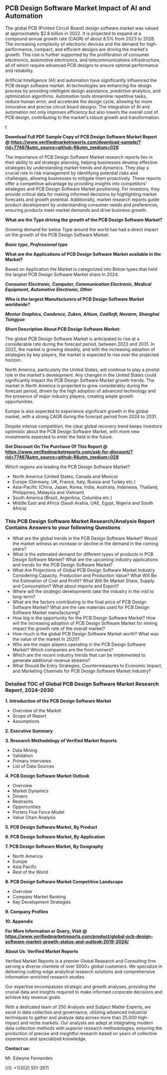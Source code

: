<h2>PCB Design Software Market Impact of AI and Automation</h2><p>The global PCB (Printed Circuit Board) design software market was valued at approximately $2.8 billion in 2022. It is projected to expand at a compound annual growth rate (CAGR) of about 8.5% from 2023 to 2028. The increasing complexity of electronic devices and the demand for high-performance, compact, and efficient designs are driving the market's growth. This rise is further supported by the proliferation of consumer electronics, automotive electronics, and telecommunications infrastructure, all of which require advanced PCB designs to ensure optimal performance and reliability.</p><p>Artificial Intelligence (AI) and automation have significantly influenced the PCB design software market. AI technologies are enhancing the design process by providing intelligent design assistance, predictive analytics, and optimization algorithms. Automation tools streamline repetitive tasks, reduce human error, and accelerate the design cycle, allowing for more innovative and precise circuit board designs. The integration of AI and automation not only improves efficiency but also lowers the overall cost of PCB design, contributing to the market's robust growth and transformation.</p>t</p><p id="" class=""><strong>Download Full PDF Sample Copy of PCB Design Software Market Report @ <a href="https://www.verifiedmarketreports.com/download-sample/?rid=77467&utm_source=github-R&utm_medium=028" target="_blank">https://www.verifiedmarketreports.com/download-sample/?rid=77467&utm_source=github-R&utm_medium=028</a></strong></p><p>The importance of&nbsp;PCB Design Software Market research reports lies in their ability to aid strategic planning, helping businesses develop effective strategies by understanding market trends and dynamics. They play a crucial role in risk management by identifying potential risks and challenges, allowing businesses to mitigate them proactively. These reports offer a competitive advantage by providing insights into competitors' strategies and PCB Design Software Market positioning. For investors, they provide critical data for making informed decisions by highlighting market forecasts and growth potential. Additionally, market research reports guide product development by understanding consumer needs and preferences, ensuring products meet market demands and drive business growth.</p><p><strong>What are the&nbsp;Type driving the growth of the PCB Design Software Market?</strong></p><p id="" class="">Growing demand for below Type around the world has had a direct impact on the growth of the PCB Design Software Market:</p><em><strong>Basic type, Professional type</strong></em></p><strong>What are the&nbsp;Applications&nbsp;of PCB Design Software Market available in the Market?</strong></p><p id="" class="">Based on Application the Market is categorized into Below types that held the largest PCB Design Software Market share In 2024.</p><em><strong>Consumer Electronic, Computer, Communication Electronic, Medical Equipment, Automotive Electronic, Other</strong></em></p><strong>Who is the largest Manufacturers of PCB Design Software Market worldwide?</strong></p><p><em><strong>Mentor Graphics, Candence, Zuken, Altium, CadSoft, Novarm, Shanghai Tsingyue</strong></em></p><p id="" class=""><strong>Short Description About PCB Design Software Market:</strong></p><p>The global PCB Design Software Market is anticipated to rise at a considerable rate during the forecast period, between 2023 and 2031. In 2022, the market is growing steadily, and with the increasing adoption of strategies by key players, the market is expected to rise over the projected horizon.</p><p>North America, particularly the United States, will continue to play a pivotal role in the market's development. Any changes in the United States could significantly impact the PCB Design Software Market growth trends. The market in North America is projected to grow considerably during the forecast period, driven by the high adoption of advanced technology and the presence of major industry players, creating ample growth opportunities.</p><p>Europe is also expected to experience significant growth in the global market, with a strong CAGR during the forecast period from 2024 to 2031.</p><p>Despite intense competition, the clear global recovery trend keeps investors optimistic about the PCB Design Software Market, with more new investments expected to enter the field in the future.</p><p id="" class=""><strong>Get Discount On The Purchase Of This Report @ <a href="https://www.verifiedmarketreports.com/ask-for-discount/?rid=77467&utm_source=github-R&utm_medium=028" target="_blank">https://www.verifiedmarketreports.com/ask-for-discount/?rid=77467&utm_source=github-R&utm_medium=028</a></strong></p>Which regions are leading the PCB Design Software Market?</p><ul><li>North America (United States, Canada and Mexico)</li><li>Europe (Germany, UK, France, Italy, Russia and Turkey etc.)</li><li>Asia-Pacific (China, Japan, Korea, India, Australia, Indonesia, Thailand, Philippines, Malaysia and Vietnam)</li><li>South America (Brazil, Argentina, Columbia etc.)</li><li>Middle East and Africa (Saudi Arabia, UAE, Egypt, Nigeria and South Africa)</li></ul><h3 id="" class="">This PCB Design Software Market Research/Analysis Report Contains Answers to your following Questions</h3><ul><li>What are the global trends in the PCB Design Software Market? Would the market witness an increase or decline in the demand in the coming years?</li><li>What is the estimated demand for different types of products in PCB Design Software Market? What are the upcoming industry applications and trends for the PCB Design Software Market?</li><li>What Are Projections of Global PCB Design Software Market Industry Considering Capacity, Production and Production Value? What Will Be the Estimation of Cost and Profit? What Will Be Market Share, Supply and Consumption? What about imports and Export?</li><li>Where will the strategic developments take the industry in the mid to long-term?</li><li>What are the factors contributing to the final price of PCB Design Software Market? What are the raw materials used for PCB Design Software Market manufacturing?</li><li>How big is the opportunity for the PCB Design Software Market? How will the increasing adoption of PCB Design Software Market for mining impact the growth rate of the overall market?</li><li>How much is the global PCB Design Software Market worth? What was the value of the market In 2020?</li><li>Who are the major players operating in the PCB Design Software Market? Which companies are the front runners?</li><li>Which are the recent industry trends that can be implemented to generate additional revenue streams?</li><li>What Should Be Entry Strategies, Countermeasures to Economic Impact, and Marketing Channels for PCB Design Software Market Industry?</li></ul><h3 id="" class="">Detailed TOC of Global PCB Design Software Market Research Report, 2024-2030</h3><p id="" class=""><strong>1. Introduction of the PCB Design Software Market</strong></p><ul><li>Overview of the Market</li><li>Scope of Report</li><li>Assumptions</li></ul><p id="" class=""><strong>2. Executive Summary</strong></p><p id="" class=""><strong>3. Research Methodology of Verified Market Reports</strong></p><ul><li>Data Mining</li><li>Validation</li><li>Primary Interviews</li><li>List of Data Sources</li></ul><p id="" class=""><strong>4. PCB Design Software Market Outlook</strong></p><ul><li>Overview</li><li>Market Dynamics</li><li>Drivers</li><li>Restraints</li><li>Opportunities</li><li>Porters Five Force Model</li><li>Value Chain Analysis</li></ul><p id="" class=""><strong>5. PCB Design Software Market, By Product</strong></p><p id="" class=""><strong>6. PCB Design Software Market, By Application</strong></p><p id="" class=""><strong>7. PCB Design Software Market, By Geography</strong></p><ul><li>North America</li><li>Europe</li><li>Asia Pacific</li><li>Rest of the World</li></ul><p id="" class=""><strong>8. PCB Design Software Market Competitive Landscape</strong></p><ul><li>Overview</li><li>Company Market Ranking</li><li>Key Development Strategies</li></ul><p id="" class=""><strong>9. Company Profiles</strong></p><p id="" class=""><strong>10. Appendix</strong></p><p id="" class=""><strong>For More Information or Query, Visit @ <a href="https://www.verifiedmarketreports.com/product/global-pcb-design-software-market-growth-status-and-outlook-2019-2024/" target="_blank">https://www.verifiedmarketreports.com/product/global-pcb-design-software-market-growth-status-and-outlook-2019-2024/</a></strong></p><p id="" class=""><strong>About Us: Verified Market Reports</strong></p><p id="" class="">Verified Market Reports is a premier Global Research and Consulting firm serving a diverse clientele of over 5000+ global customers. We specialize in delivering cutting-edge analytical research solutions and comprehensive information-enriched research studies.</p><p id="" class="">Our expertise encompasses strategic and growth analyses, providing the crucial data and insights required to make informed corporate decisions and achieve key revenue goals.</p><p id="" class="">With a dedicated team of 250 Analysts and Subject Matter Experts, we excel in data collection and governance, utilizing advanced industrial techniques to gather and analyze data across more than 25,000 high-impact and niche markets. Our analysts are adept at integrating modern data collection methods with superior research methodologies, ensuring the production of precise and insightful research based on years of collective experience and specialized knowledge.</p><p id="" class=""><strong>Contact us:</strong></p><p id="" class="">Mr. Edwyne Fernandes</p><p id="" class="">US: +1(302) 551-2611</p>